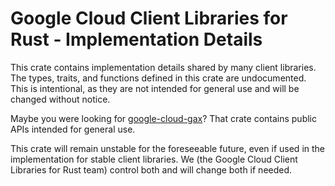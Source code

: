 # Google Cloud Client Libraries for Rust - Implementation Details

This crate contains implementation details shared by many client libraries.
The types, traits, and functions defined in this crate are undocumented.
This is intentional, as they are not intended for general use and will be
changed without notice.

Maybe you were looking for [google-cloud-gax]? That crate contains public APIs
intended for general use.

This crate will remain unstable for the foreseeable future, even if used in the
implementation for stable client libraries. We (the Google Cloud Client
Libraries for Rust team) control both and will change both if needed.

[google-cloud-gax]: https://crates.io/crates/google-cloud-gax
